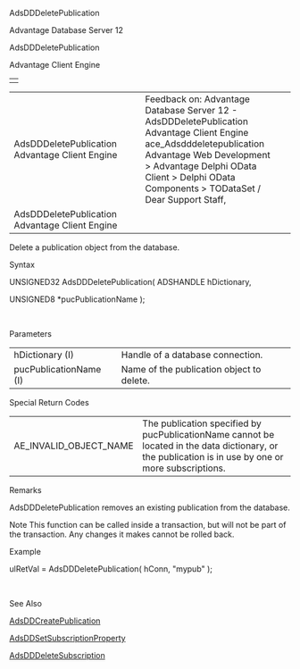 AdsDDDeletePublication




Advantage Database Server 12  

AdsDDDeletePublication

Advantage Client Engine

|  |
| --- |
|  |

|  |  |  |  |  |
| --- | --- | --- | --- | --- |
| AdsDDDeletePublication  Advantage Client Engine |  |  | Feedback on: Advantage Database Server 12 - AdsDDDeletePublication Advantage Client Engine ace\_Adsdddeletepublication Advantage Web Development > Advantage Delphi OData Client > Delphi OData Components > TODataSet / Dear Support Staff, |  |
| AdsDDDeletePublication  Advantage Client Engine |  |  |  |  |

Delete a publication object from the database.

Syntax

UNSIGNED32 AdsDDDeletePublication( ADSHANDLE hDictionary,

UNSIGNED8 \*pucPublicationName );

 

Parameters

|  |  |
| --- | --- |
| hDictionary (I) | Handle of a database connection. |
| pucPublicationName (I) | Name of the publication object to delete. |

Special Return Codes

|  |  |
| --- | --- |
| AE\_INVALID\_OBJECT\_NAME | The publication specified by pucPublicationName cannot be located in the data dictionary, or the publication is in use by one or more subscriptions. |

Remarks

AdsDDDeletePublication removes an existing publication from the database.

Note This function can be called inside a transaction, but will not be part of the transaction. Any changes it makes cannot be rolled back.

Example

ulRetVal = AdsDDDeletePublication( hConn, "mypub" );

 

See Also

[AdsDDCreatePublication](ace_adsddcreatepublication.htm)

[AdsDDSetSubscriptionProperty](ace_adsddsetsubscriptionproperty.htm)

[AdsDDDeleteSubscription](ace_adsdddeletesubscription.htm)